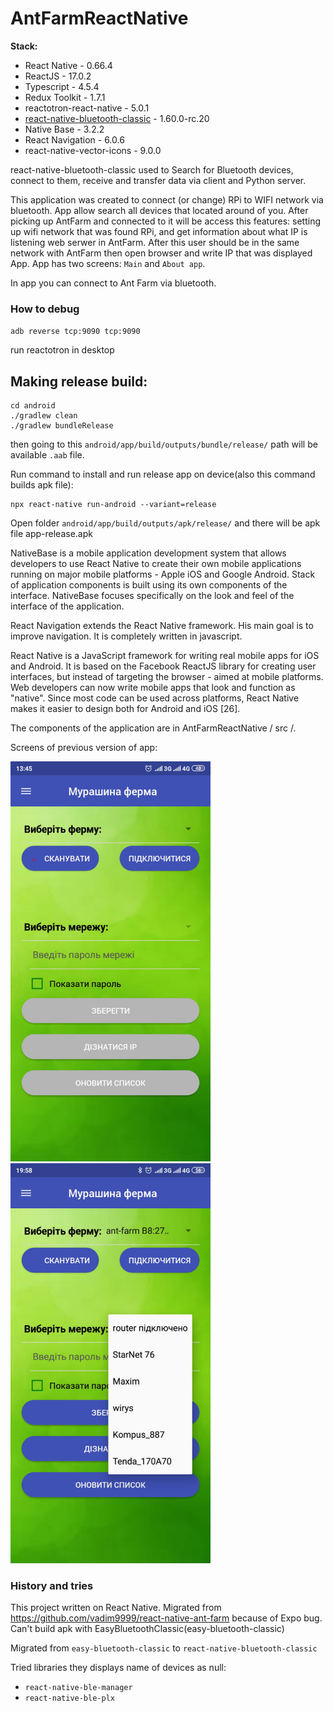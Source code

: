 # AntFarmReactNative

**Stack:**
- React Native - 0.66.4
- ReactJS - 17.0.2
- Typescript - 4.5.4
- Redux Toolkit - 1.7.1
- reactotron-react-native - 5.0.1
- [react-native-bluetooth-classic](https://github.com/kenjdavidson/react-native-bluetooth-classic) - 1.60.0-rc.20
- Native Base - 3.2.2
- React Navigation - 6.0.6
- react-native-vector-icons - 9.0.0


react-native-bluetooth-classic used to Search for Bluetooth devices, connect to them, receive and transfer data via client and Python server.

This application was created to connect (or change) RPi to WIFI network via bluetooth. App allow search all devices that located around of you. After picking up AntFarm and connected to it will be access this features: setting up wifi network that was found RPi, and get information about what IP is listening web serwer in AntFarm. After this user should be in the same network with AntFarm then open browser and write IP that was displayed App. App has two screens: `Main` and `About app`.

In app you can connect to Ant Farm via bluetooth.  


### How to debug

`adb reverse tcp:9090 tcp:9090`

run reactotron in desktop

## Making release build:

```
cd android
./gradlew clean
./gradlew bundleRelease
```
then going to this `android/app/build/outputs/bundle/release/` path will be available `.aab` file.


Run command to install and run release app on device(also this command builds apk file):

```
npx react-native run-android --variant=release
```
Open folder `android/app/build/outputs/apk/release/` and there will be apk file app-release.apk

NativeBase is a mobile application development system that allows developers to use React Native to create their own mobile applications running on major mobile platforms - Apple iOS and Google Android. Stack of application components is built using its own components of the interface. NativeBase focuses specifically on the look and feel of the interface of the application.

React Navigation extends the React Native framework. His main goal is to improve navigation. It is completely written in javascript.

React Native is a JavaScript framework for writing real mobile apps for iOS and Android. It is based on the Facebook ReactJS library for creating user interfaces, but instead of targeting the browser - aimed at mobile platforms. Web developers can now write mobile apps that look and function as "native". Since most code can be used across platforms, React Native makes it easier to design both for Android and iOS [26].

The components of the application are in AntFarmReactNative / src /.

Screens of previous version of app:

<img src = "https://github.com/vadim9999/AntFarmReactNative/blob/master/screenshots/app1.png"  height="640" width="320" >
<img src = "https://github.com/vadim9999/AntFarmReactNative/blob/master/screenshots/app2.png"  height="640" width="320" >

### History and tries

This project written on React Native. Migrated from https://github.com/vadim9999/react-native-ant-farm because of Expo bug. Can't build apk with EasyBluetoothClassic(easy-bluetooth-classic)

Migrated from `easy-bluetooth-classic` to `react-native-bluetooth-classic`

Tried libraries they displays name of devices as null:
- `react-native-ble-manager`
- `react-native-ble-plx` 
